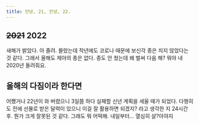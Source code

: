 ```yaml
---
title: 안녕, 21, 안녕, 22.
---
```


## ~~2021~~ 2022

새해가 밝았다. 아 졸려. 몰랐는데 작년에도 코로나 때문에 보신각 종은 치지 않았다는 것 같다. 그래서 올해도 제야의 종은 없다. 종도 안 쳤는데 왜 벌써 다음 해? 뭐야 내 2020년 돌려줘요.

## 올해의 다짐이라 한다면

어쨌거나 22년이 와 버렸으니 3일쯤 하다 실패할 신년 계획을 세울 때가 되었다. 다행히도 전에 선물로 받은 달력이 있으니 이걸 잘 활용하면 되겠지? 라고 생각한 지 24시간 후. 뭔가 크게 잘못된 것 같다. 그래도 뭐 어떡해. 내일부터... 열심히 살?아야지
